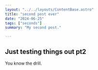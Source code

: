```yaml
---
layout: "../../layouts/ContentBase.astro"
title: "second post ever"
date: "2024-06-25"
tags: ["seconds"]
summary: "My second post."

---
```


## Just testing things out pt2 </b></b>

You know the drill.